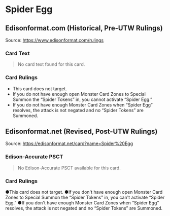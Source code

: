 # Spider Egg

## Edisonformat.com (Historical, Pre-UTW Rulings)

Source: https://www.edisonformat.com/rulings

### Card Text

> No card text found for this card.

### Card Rulings

*   This card does not target.
*   If you do not have enough open Monster Card Zones to Special Summon the “Spider Tokens” in, you cannot activate “Spider Egg.”
*   If you do not have enough Monster Card Zones when “Spider Egg” resolves, the attack is not negated and no “Spider Tokens” are Summoned.

## Edisonformat.net (Revised, Post-UTW Rulings)

Source: https://edisonformat.net/card?name=Spider%20Egg

### Edison-Accurate PSCT

> No Edison-Accurate PSCT available for this card.

### Card Rulings

●This card does not target.
●If you don't have enough open Monster Card Zones to Special Summon the “Spider Tokens” in, you can't activate “Spider Egg.”
●If you don't have enough Monster Card Zones when “Spider Egg” resolves, the attack is not negated and no “Spider Tokens” are Summoned.
            